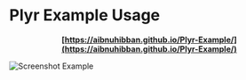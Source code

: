 # Plyr Example Usage
**<p align=center>[https://aibnuhibban.github.io/Plyr-Example/](https://aibnuhibban.github.io/Plyr-Example/)</p>**
![Screenshot Example](https://lh3.googleusercontent.com/F5RB4laYctPemf5zxNTmINMqbScStUGuQn2gB8kmQiO1THjzjqsjFh281pGa7sJ2pAcQpwQauM7WQbspxayT_FXYO7bUzb0Lcccwr8fKHgb07POo6XmwoSe4f3dIYnmJISjsWRji85OIfQCOjZwZqzRM2nt_5ea5dksjdcPexO-yFXmx_CXD8x3_jDkI5IhpyGh5OWDMa1d7TKL6YZF6mhyu_YpAGnNFhJbpa3ZCF5_FDGTEZckiirffffZ29fmZc4H-lxvC1oasUj3rbmdJ2-lrxWQgnxRNHfFJBEu1FDPdyff-5Ig26EOYTj1wLguvIfoRM2vvpsh800E0MwQwwBXX8sujxt9ah21gIg--09EA_fptgK1MzgTiSjBTXtZN9Enqv4IwSwf419j07-AkZrMF6OIG3FQwDd6yBNFVdhROMZnieaXiYDbeQHYmAfjWQcK7MWmImfVR2eXQXHKQK-6aWij0cNxT55s_JgI4pIKIGCM8z1Af1WXwUpVqj8-v1I-j4CGkrSvqB26DnZQRmWhtm_WRXVwtJy0KdMtqE9CfhF2rm_s--ay49DxTLfLpFWR6QTZUf9dV9HTnzWVjsXrXddUOy9d62JBDvA3kxpaIVrXRUxozyqMHFMYpFj673xkcigMAx-EQ3jqr4J-VZ-CZeVGn9ApIHcn_-RWMpl0W0JKL7TgwAliD4MOXeg=w1365-h695-no?authuser=0)
